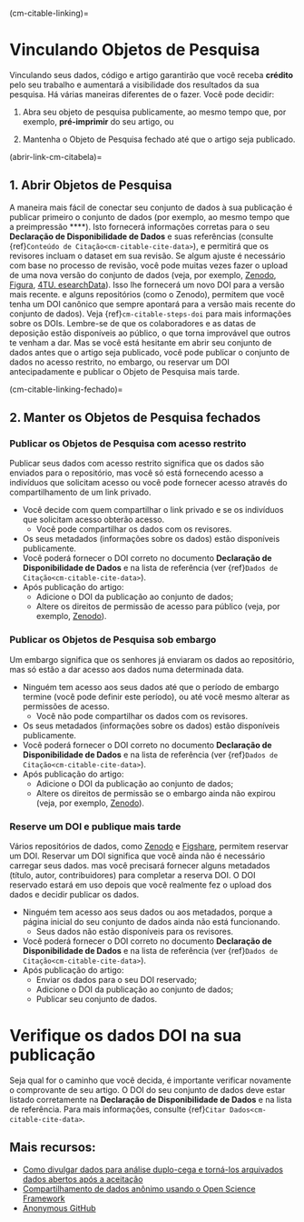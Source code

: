 (cm-citable-linking)=

# Vinculando Objetos de Pesquisa

Vinculando seus dados, código e artigo garantirão que você receba **crédito** pelo seu trabalho e aumentará a visibilidade dos resultados da sua pesquisa. Há várias maneiras diferentes de o fazer. Você pode decidir:

1) Abra seu objeto de pesquisa publicamente, ao mesmo tempo que, por exemplo, **pré-imprimir** do seu artigo, ou

2) Mantenha o Objeto de Pesquisa fechado até que o artigo seja publicado.

(abrir-link-cm-citabela)=
## 1. Abrir Objetos de Pesquisa

A maneira mais fácil de conectar seu conjunto de dados à sua publicação é publicar primeiro o conjunto de dados (por exemplo, ao mesmo tempo que a preimpressão ****). Isto fornecerá informações corretas para o seu **Declaração de Disponibilidade de Dados** e suas referências (consulte {ref}`Conteúdo de Citação<cm-citable-cite-data>`), e permitirá que os revisores incluam o dataset em sua revisão. Se algum ajuste é necessário com base no processo de revisão, você pode muitas vezes fazer o upload de uma nova versão do conjunto de dados (veja, por exemplo, [Zenodo](https://zenodo.org/), [Figura](https://figshare.com/), [4TU. esearchData](https://data.4tu.nl/info//en/)). Isso lhe fornecerá um novo DOI para a versão mais recente. e alguns repositórios (como o Zenodo), permitem que você tenha um DOI canônico que sempre apontará para a versão mais recente do conjunto de dados). Veja {ref}`cm-citable-steps-doi` para mais informações sobre os DOIs. Lembre-se de que os colaboradores e as datas de deposição estão disponíveis ao público, o que torna improvável que outros te venham a dar. Mas se você está hesitante em abrir seu conjunto de dados antes que o artigo seja publicado, você pode publicar o conjunto de dados no acesso restrito, no embargo, ou reservar um DOI antecipadamente e publicar o Objeto de Pesquisa mais tarde.

(cm-citable-linking-fechado)=
## 2. Manter os Objetos de Pesquisa fechados

### Publicar os Objetos de Pesquisa com acesso restrito

Publicar seus dados com acesso restrito significa que os dados são enviados para o repositório, mas você só está fornecendo acesso a indivíduos que solicitam acesso ou você pode fornecer acesso através do compartilhamento de um link privado.
* Você decide com quem compartilhar o link privado e se os indivíduos que solicitam acesso obterão acesso.
    * Você pode compartilhar os dados com os revisores.
* Os seus metadados (informações sobre os dados) estão disponíveis publicamente.
* Você poderá fornecer o DOI correto no documento **Declaração de Disponibilidade de Dados** e na lista de referência (ver {ref}`Dados de Citação<cm-citable-cite-data>`).
* Após publicação do artigo:
    * Adicione o DOI da publicação ao conjunto de dados;
    * Altere os direitos de permissão de acesso para público (veja, por exemplo, [Zenodo](https://zenodo.org/)).

### Publicar os Objetos de Pesquisa sob embargo

Um embargo significa que os senhores já enviaram os dados ao repositório, mas só estão a dar acesso aos dados numa determinada data.
* Ninguém tem acesso aos seus dados até que o período de embargo termine (você pode definir este período), ou até você mesmo alterar as permissões de acesso.
    * Você não pode compartilhar os dados com os revisores.
* Os seus metadados (informações sobre os dados) estão disponíveis publicamente.
* Você poderá fornecer o DOI correto no documento **Declaração de Disponibilidade de Dados** e na lista de referência (ver {ref}`Dados de Citação<cm-citable-cite-data>`).
* Após publicação do artigo:
    * Adicione o DOI da publicação ao conjunto de dados;
    * Altere os direitos de permissão se o embargo ainda não expirou (veja, por exemplo, [Zenodo](https://zenodo.org/)).

### Reserve um DOI e publique mais tarde

Vários repositórios de dados, como [Zenodo](https://zenodo.org/) e [Figshare](https://figshare.com/), permitem reservar um DOI. Reservar um DOI significa que você ainda não é necessário carregar seus dados. mas você precisará fornecer alguns metadados (título, autor, contribuidores) para completar a reserva DOI. O DOI reservado estará em uso depois que você realmente fez o upload dos dados e decidir publicar os dados.
* Ninguém tem acesso aos seus dados ou aos metadados, porque a página inicial do seu conjunto de dados ainda não está funcionando.
    * Seus dados não estão disponíveis para os revisores.
* Você poderá fornecer o DOI correto no documento **Declaração de Disponibilidade de Dados** e na lista de referência (ver {ref}`Dados de Citação<cm-citable-cite-data>`).
* Após publicação do artigo:
    * Enviar os dados para o seu DOI reservado;
    * Adicione o DOI da publicação ao conjunto de dados;
    * Publicar seu conjunto de dados.

# Verifique os dados DOI na sua publicação

Seja qual for o caminho que você decida, é importante verificar novamente o comprovante de seu artigo. O DOI do seu conjunto de dados deve estar listado corretamente na **Declaração de Disponibilidade de Dados** e na lista de referência. Para mais informações, consulte {ref}`Citar Dados<cm-citable-cite-data>`.


## Mais recursos:

* [Como divulgar dados para análise duplo-cega e torná-los arquivados dados abertos após a aceitação](https://ineed.coffee/5205/how-to-disclose-data-for-double-blind-review-and-make-it-archived-open-data-upon-acceptance/)
* [Compartilhamento de dados anônimo usando o Open Science Framework](https://help.osf.io/hc/en-us/articles/360019930333-Create-a-View-only-Link-for-a-Project)
* [Anonymous GitHub](https://anonymous.4open.science/)
